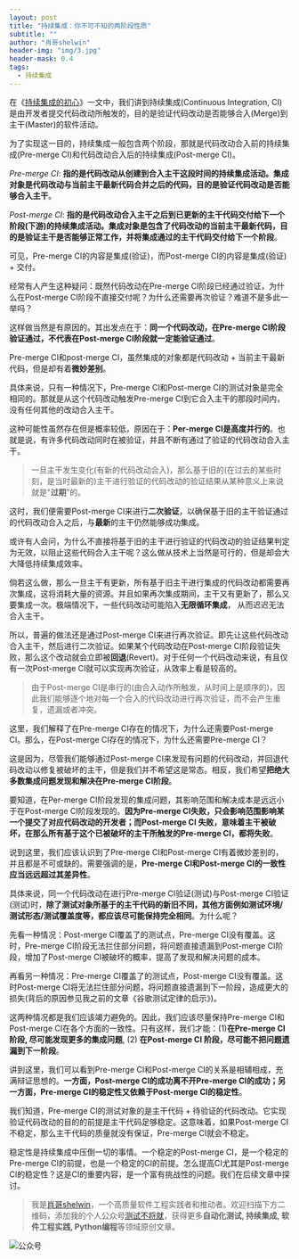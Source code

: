 ```yaml
---
layout: post
title: "持续集成：你不可不知的两阶段性质"
subtitle: ""
author: "肖哥shelwin"
header-img: "img/3.jpg"
header-mask: 0.4
tags:
  - 持续集成
---
```


在《[持续集成的初心]()》一文中，我们讲到持续集成(Continuous Integration, CI)是由开发者提交代码改动所触发的，目的是验证代码改动是否能够合入(Merge)到主干(Master)的软件活动。

为了实现这一目的，持续集成一般包含两个阶段，那就是代码改动合入前的持续集成(Pre-merge CI)和代码改动合入后的持续集成(Post-merge CI)。

*Pre-merge CI*: **指的是代码改动从创建到合入主干这段时间的持续集成活动。集成对象是代码改动与当前主干最新代码合并之后的代码，目的是验证代码改动是否能够合入主干**。

*Post-merge CI*: **指的是代码改动合入主干之后到已更新的主干代码交付给下一个阶段(下游)的持续集成活动。集成对象是包含了代码改动的当前主干最新代码，目的是验证主干是否能够正常工作，并将集成通过的主干代码交付给下一个阶段**。

可见，Pre-merge CI的内容是集成(验证)，而Post-merge CI的内容是集成(验证) + 交付。

经常有人产生这种疑问：既然代码改动在Pre-merge CI阶段已经通过验证，为什么在Post-merge CI阶段不直接交付呢？为什么还需要再次验证？难道不是多此一举吗？

这样做当然是有原因的。其出发点在于：**同一个代码改动，在Pre-merge CI阶段验证通过，不代表在Post-merge CI阶段就一定能验证通过**。

Pre-merge CI和post-merge CI，虽然集成的对象都是代码改动 + 当前主干最新代码，但是却有着**微妙差别**。

具体来说，只有一种情况下，Pre-merge CI和Post-merge CI的测试对象是完全相同的。那就是从这个代码改动触发Pre-merge CI到它合入主干的那段时间内，没有任何其他的改动合入主干。

这种可能性虽然存在但是概率较低，原因在于：**Per-merge CI是高度并行的**。也就是说，有许多代码改动同时在被验证，并且不断有通过了验证的代码改动合入主干。

> 一旦主干发生变化(有新的代码改动合入)，那么基于旧的(在过去的某些时刻，是当时最新的)主干进行验证的代码改动的验证结果从某种意义上来说就是"**过期**"的。

这时，我们便需要Post-merge CI来进行**二次验证**，以确保基于旧的主干验证通过的代码改动合入之后，与**最新**的主干仍然能够成功集成。

或许有人会问，为什么不直接将基于旧的主干进行验证的代码改动的验证结果判定为无效，以阻止这些代码合入主干呢？这么做从技术上当然是可行的，但是却会大大降低持续集成效率。

倘若这么做，那么一旦主干有更新，所有基于旧主干进行集成的代码改动都需要再次集成，这将消耗大量的资源。并且如果再次集成期间，主干又有更新了，那么又要集成一次。极端情况下，一些代码改动可能陷入**无限循环集成**， 从而迟迟无法合入主干。

所以，普遍的做法还是通过Post-merge CI来进行再次验证。即先让这些代码改动合入主干，然后进行二次验证。如果某个代码改动在Post-merge CI阶段验证失败，那么这个改动就会立即被**回退**(Revert)。对于任何一个代码改动来说，有且仅有一次Post-merge CI就可以实现再次验证，从效率上看是较高的。

> 由于Post-merge CI是串行的(由合入动作所触发，从时间上是顺序的)，因此我们能够逐个地对每一个合入的代码改动进行再次验证，而不会产生重复，遗漏或者冲突。

这里，我们解释了在Pre-merge CI存在的情况下，为什么还需要Post-merge CI。那么，在Post-merge CI存在的情况下，为什么还需要Pre-merge CI？

这是因为，尽管我们能够通过Post-merge CI来发现有问题的代码改动，并回退代码改动以修复被破坏的主干，但是我们并不希望这是常态。相反，我们希望**把绝大多数集成问题发现和解决在Pre-merge CI阶段**。

要知道，在Per-merge CI阶段发现的集成问题，其影响范围和解决成本是远远小于在Post-merge CI阶段发现的。**因为Pre-merge CI失败，只会影响范围影响某一个提交了对应代码改动的开发者；而Post-merge CI 失败，意味着主干被破坏，在那么所有基于这个已被破坏的主干所触发的Pre-merge CI，都将失败**。

说到这里，我们应该认识到了Pre-merge CI和Post-merge CI有着微妙差别的，并且都是不可或缺的。需要强调的是，**Pre-merge CI和Post-merge CI的一致性应当远远超过其差异性**。

具体来说，同一个代码改动在进行Pre-merge CI验证(测试)与Post-merge CI验证(测试)时，**除了测试对象所基于的主干代码的新旧不同，其他方面例如测试环境/测试形态/测试覆盖度等，都应该尽可能保持完全相同**。为什么呢？

先看一种情况：Post-merge CI覆盖了的测试点，Pre-merge CI没有覆盖。这时，Pre-merge CI阶段无法拦住部分问题，将问题直接遗漏到Post-merge CI阶段，增加了Post-merge CI被破坏的概率，提高了发现和解决问题的成本。

再看另一种情况：Pre-merge CI覆盖了的测试点，Post-merge CI没有覆盖。这时Post-merge CI将无法拦住部分问题，将问题直接遗漏到下一阶段，造成更大的损失(背后的原因参见我之前的文章《谷歌测试定律的启示》)。

这两种情况都是我们应该竭力避免的。因此，我们应该尽量保持Pre-merge CI和Post-merge CI在各个方面的一致性。只有这样，我们才能：(1)**在Pre-merge CI阶段, 尽可能发现更多的集成问题**, (2) **在Post-merge CI 阶段，尽可能不把问题遗漏到下一阶段**。

讲到这里，我们可以看到Pre-merge CI和Post-merge CI的关系是相辅相成，充满辩证思想的。**一方面，Post-merge CI的成功离不开Pre-merge CI的成功；另一方面，Pre-merge CI的稳定性又依赖于Post-merge CI的稳定性**。

我们知道，Pre-merge CI的测试对象的是主干代码 + 待验证的代码改动。它实现验证代码改动的目的的前提是主干代码足够稳定。这意味着，如果Post-merge CI不稳定，那么主干代码的质量就没有保证，Pre-merge CI就会不稳定。

稳定性是持续集成中压倒一切的事情。一个稳定的Post-merge CI，是一个稳定的Pre-merge CI的前提，也是一个稳定的CI的前提。怎么提高CI尤其是Post-merge CI的稳定性？这是CI的重要内容，是一个富有挑战性的问题。我们在后续文章中探讨。

> 我是[肖哥shelwin](https://slxiao.github.io/about/)，一个高质量软件工程实践者和推动者。欢迎扫描下方二维码，添加我的个人公众号[测试不将就](https://slxiao.github.io/img/wechat-public.png)，获得更多**自动化测试, 持续集成, 软件工程实践, Python编程**等领域原创文章。

![公众号](https://slxiao.github.io/img/wechat-public.png)